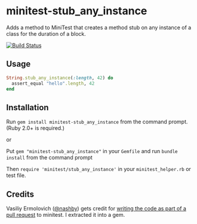 minitest-stub_any_instance
==========================
Adds a method to MiniTest that creates a method stub on any instance of a class for the duration of a block.

[![Build Status](https://travis-ci.com/codeodor/minitest-stub_any_instance.svg?branch=master)](https://travis-ci.com/codeodor/minitest-stub_any_instance)

Usage
------
```ruby
String.stub_any_instance(:length, 42) do
  assert_equal "hello".length, 42
end
```

Installation
------------
Run `gem install minitest-stub_any_instance` from the command prompt. (Ruby 2.0+ is required.)

or

Put `gem "minitest-stub_any_instance"` in your `Gemfile` and run `bundle install` from the command prompt

Then `require 'minitest/stub_any_instance'` in your `minitest_helper.rb` or test file.

Credits
---------
Vasiliy Ermolovich ([@nashby](https://github.com/nashby/)) gets credit for [writing the code as part of a pull request](https://github.com/seattlerb/minitest/pull/245) to minitest. I extracted it into a gem.
